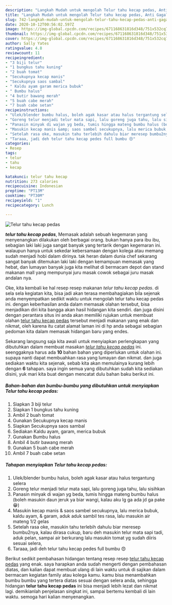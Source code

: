 ```yaml
---
description: "Langkah Mudah untuk mengolah Telur tahu kecap pedas, Anti Gagal"
title: "Langkah Mudah untuk mengolah Telur tahu kecap pedas, Anti Gagal"
slug: 742-langkah-mudah-untuk-mengolah-telur-tahu-kecap-pedas-anti-gagal
date: 2020-10-12T00:56:02.597Z
image: https://img-global.cpcdn.com/recipes/671168631816d348/751x532cq70/telur-tahu-kecap-pedas-foto-resep-utama.jpg
thumbnail: https://img-global.cpcdn.com/recipes/671168631816d348/751x532cq70/telur-tahu-kecap-pedas-foto-resep-utama.jpg
cover: https://img-global.cpcdn.com/recipes/671168631816d348/751x532cq70/telur-tahu-kecap-pedas-foto-resep-utama.jpg
author: Sally Yates
ratingvalue: 4.8
reviewcount: 11
recipeingredient:
- "3 biji telur"
- "1 bungkus tahu kuning"
- "2 buah tomat"
- "Secukupnya kecap manis"
- "Secukupnya saos sambal"
- " Kaldu ayam garam merica bubuk"
- " Bumbu halus"
- "4 butir bawang merah"
- "5 buah cabe merah"
- "7 buah cabe setan"
recipeinstructions:
- "Ulek/blender bumbu halus, boleh agak kasar atau halus tergantung selera"
- "Goreng telur menjadi telur mata sapi, lalu goreng juga tahu, lalu sisihkan"
- "Panasin minyak di wajan yg beda, tumis hingga mateng bumbu halus (boleh masukin daun jeruk ya biar wangi, kalau aku lg ga ada jd ga pake 😁)"
- "Masukin kecap manis &amp; saos sambel secukupnya, lalu merica bubuk, kaldu ayam, &amp; garam, aduk aduk sambil tes rasa, lalu masukin air mateng 1/2 gelas"
- "Setelah rasa oke, masukin tahu terlebih dahulu biar meresep bumbu2nya, kalau dirasa cukup, baru deh masukin telur mata sapi tadi, aduk pelan, sampai air berkurang lalu masukin tomat yg sudah diiris sesuai selera,"
- "Taraaa, jadi deh telur tahu kecap pedes full bumbu 😍"
categories:
- Resep
tags:
- telur
- tahu
- kecap

katakunci: telur tahu kecap 
nutrition: 273 calories
recipecuisine: Indonesian
preptime: "PT13M"
cooktime: "PT30M"
recipeyield: "1"
recipecategory: Lunch

---
```



![Telur tahu kecap pedas](https://img-global.cpcdn.com/recipes/671168631816d348/751x532cq70/telur-tahu-kecap-pedas-foto-resep-utama.jpg)

<b><i>telur tahu kecap pedas</i></b>, Memasak adalah sebuah kegemaran yang menyenangkan dilakukan oleh berbagai orang. bukan hanya para ibu ibu, sebagian laki laki juga sangat banyak yang tertarik dengan kegemaran ini. walaupun hanya untuk sekedar kebersamaan dengan kolega atau memang sudah menjadi hobi dalam dirinya. tak heran dalam dunia chef sekarang sangat banyak ditemukan laki laki dengan kemampuan memasak yang hebat, dan lumayan banyak juga kita melihat di bermacam depot dan stand makanan mall yang mempunyai juru masak cowok sebagai juru masak andalan nya.

Oke, kita kembali ke hal resep resep makanan <i>telur tahu kecap pedas</i>. di sela sela kegiatan kita, bisa jadi akan terasa membahagiakan bila sejenak anda menyempatkan sedikit waktu untuk mengolah telur tahu kecap pedas ini. dengan keberhasilan anda dalam memasak olahan tersebut, bisa menjadikan diri kita bangga akan hasil hidangan kita sendiri. dan juga disini dengan perantara situs ini anda akan memiliki rujukan untuk membuat olahan <u>telur tahu kecap pedas</u> tersebut menjadi makanan yang enak dan nikmat, oleh karena itu catat alamat laman ini di hp anda sebagai sebagian pedoman kita dalam memasak hidangan baru yang endes.




Sekarang langsung saja kita awali untuk menyiapkan perlengkapan yang dibutuhkan dalam membuat masakan <u><i>telur tahu kecap pedas</i></u> ini. seenggaknya harus ada <b>10</b> bahan bahan yang diperlukan untuk olahan ini. supaya nanti dapat membuahkan rasa yang lumayan dan nikmat. dan juga sediakan waktu kita sejenak, sebab kita akan memulainya kurang lebih dengan <b>6</b> tahapan. saya ingin semua yang dibutuhkan sudah kita sediakan disini, yuk mari kita buat dengan mencatat dulu bahan baku berikut ini.

<!--inarticleads1-->

##### Bahan-bahan dan bumbu-bumbu yang dibutuhkan untuk menyiapkan Telur tahu kecap pedas:

1. Siapkan 3 biji telur
1. Siapkan 1 bungkus tahu kuning
1. Ambil 2 buah tomat
1. Gunakan Secukupnya kecap manis
1. Siapkan Secukupnya saos sambal
1. Sediakan  Kaldu ayam, garam, merica bubuk
1. Gunakan  Bumbu halus
1. Ambil 4 butir bawang merah
1. Gunakan 5 buah cabe merah
1. Ambil 7 buah cabe setan




<!--inarticleads2-->

##### Tahapan menyiapkan Telur tahu kecap pedas:

1. Ulek/blender bumbu halus, boleh agak kasar atau halus tergantung selera
1. Goreng telur menjadi telur mata sapi, lalu goreng juga tahu, lalu sisihkan
1. Panasin minyak di wajan yg beda, tumis hingga mateng bumbu halus (boleh masukin daun jeruk ya biar wangi, kalau aku lg ga ada jd ga pake 😁)
1. Masukin kecap manis &amp; saos sambel secukupnya, lalu merica bubuk, kaldu ayam, &amp; garam, aduk aduk sambil tes rasa, lalu masukin air mateng 1/2 gelas
1. Setelah rasa oke, masukin tahu terlebih dahulu biar meresep bumbu2nya, kalau dirasa cukup, baru deh masukin telur mata sapi tadi, aduk pelan, sampai air berkurang lalu masukin tomat yg sudah diiris sesuai selera,
1. Taraaa, jadi deh telur tahu kecap pedes full bumbu 😍




Berikut sedikit pembahasan hidangan tentang resep resep <u>telur tahu kecap pedas</u> yang enak. saya harapkan anda sudah mengerti dengan pembahasan diatas, dan kalian dapat membuat ulang di lain waktu untuk di sajikan dalam bermacam kegiatan family atau kolega kamu. kamu bisa menambahkan bumbu bumbu yang tertera diatas sesuai dengan selera anda, sehingga hidangan <b>telur tahu kecap pedas</b> ini bisa menjadi lebih lezat dan nikmat lagi. demikianlah penjelasan singkat ini, sampai bertemu kembali di lain waktu. semoga hari kalian menyenangkan.
